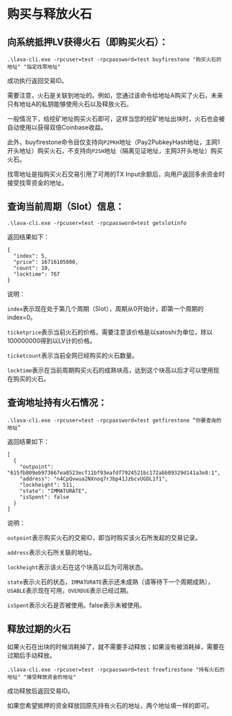 # 购买与释放火石

## 向系统抵押LV获得火石（即购买火石）：

```text
.\lava-cli.exe -rpcuser=test -rpcpassword=test buyfirestone "购买火石的地址" "指定找零地址"
```

成功执行返回交易ID。

需要注意，火石是关联到地址的。例如，您通过该命令给地址A购买了火石，未来只有地址A的私钥能够使用火石以及释放火石。

一般情况下，给挖矿地址购买火石即可，这样当您的挖矿地址出块时，火石也会被自动使用以获得双倍Coinbase收益。

此外，buyfirestone命令目仅支持向`P2PKH`地址（Pay2PubkeyHash地址，主网1开头地址）购买火石，不支持向`P2SH`地址（隔离见证地址，主网3开头地址）购买火石。

找零地址是指购买火石交易引用了可用的TX Input余额后，向用户返回多余资金时接受找零资金的地址。

## 查询当前周期（Slot）信息：

```text
.\lava-cli.exe -rpcuser=test -rpcpassword=test getslotinfo
```

返回结果如下：

```text
{
  "index": 5,
  "price": 16716105000,
  "count": 10,
  "locktime": 767
}
```

说明：

`index`表示现在处于第几个周期（Slot），周期从0开始计，即第一个周期的index=0。

`ticketprice`表示当前火石的价格，需要注意该价格是以satoshi为单位，除以100000000得到以LV计的价格。

`ticketcount`表示当前全网已经购买的火石数量。

`locktime`表示在当前周期购买火石的成熟块高，达到这个块高以后才可以使用现在购买的火石。

## 查询地址持有火石情况：

```text
.\lava-cli.exe -rpcuser=test -rpcpassword=test getfirestone “你要查询的地址”
```

返回结果如下：

```text
[
  {
    "outpoint": "615fb809eb973667ea8523ecf11bf93eafdf7924521bc172abb09329d141a3e8:1",
    "address": "n4CpQvwua2NXnoq7rJbp41JzbcvUGDL1f1",
    "lockheight": 511,
    "state": "IMMATURATE",
    "isSpent": false
  }
]
```

说明：

`outpoint`表示购买火石的交易ID，即当时购买该火石所发起的交易记录。

`address`表示火石所关联的地址。

`lockheight`表示该火石在这个块高以后为可用状态。

`state`表示火石的状态，`IMMATURATE`表示还未成熟（请等待下一个周期成熟），`USABLE`表示现在可用，`OVERDUE`表示已经过期。

`isSpent`表示火石是否被使用。false表示未被使用。

## 释放过期的火石

如果火石在出块的时候消耗掉了，就不需要手动释放；如果没有被消耗掉，需要在过期后手动释放。

```text
.\lava-cli.exe -rpcuser=test -rpcpassword=test freefirestone "持有火石的地址" "接受释放资金的地址"
```

成功释放后返回交易ID。

如果您希望抵押的资金释放回原先持有火石的地址，两个地址填一样的即可。

